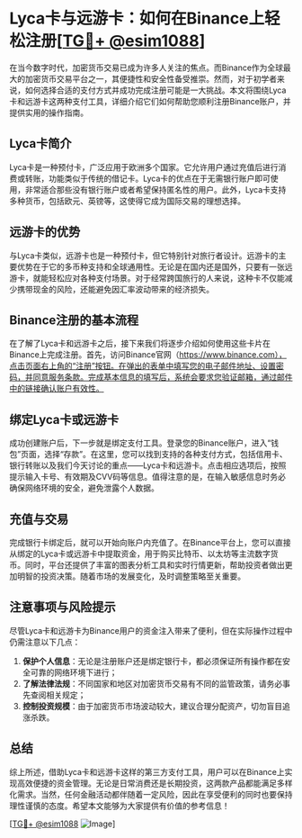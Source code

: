# Lyca卡与远游卡：如何在Binance上轻松注册[[TG💪+ @esim1088](https://t.me/s/esim1088)]

在当今数字时代，加密货币交易已成为许多人关注的焦点。而Binance作为全球最大的加密货币交易平台之一，其便捷性和安全性备受推崇。然而，对于初学者来说，如何选择合适的支付方式并成功完成注册可能是一大挑战。本文将围绕Lyca卡和远游卡这两种支付工具，详细介绍它们如何帮助您顺利注册Binance账户，并提供实用的操作指南。

## Lyca卡简介

Lyca卡是一种预付卡，广泛应用于欧洲多个国家。它允许用户通过充值后进行消费或转账，功能类似于传统的借记卡。Lyca卡的优点在于无需银行账户即可使用，非常适合那些没有银行账户或者希望保持匿名性的用户。此外，Lyca卡支持多种货币，包括欧元、英镑等，这使得它成为国际交易的理想选择。

## 远游卡的优势

与Lyca卡类似，远游卡也是一种预付卡，但它特别针对旅行者设计。远游卡的主要优势在于它的多币种支持和全球通用性。无论是在国内还是国外，只要有一张远游卡，就能轻松应对各种支付场景。对于经常跨国旅行的人来说，这种卡不仅能减少携带现金的风险，还能避免因汇率波动带来的经济损失。

## Binance注册的基本流程

在了解了Lyca卡和远游卡之后，接下来我们将逐步介绍如何使用这些卡片在Binance上完成注册。首先，访问Binance官网（https://www.binance.com），点击页面右上角的“注册”按钮。在弹出的表单中填写您的电子邮件地址、设置密码，并同意服务条款。完成基本信息的填写后，系统会要求您验证邮箱，通过邮件中的链接确认账户有效性。

## 绑定Lyca卡或远游卡

成功创建账户后，下一步就是绑定支付工具。登录您的Binance账户，进入“钱包”页面，选择“存款”。在这里，您可以找到支持的各种支付方式，包括信用卡、银行转账以及我们今天讨论的重点——Lyca卡和远游卡。点击相应选项后，按照提示输入卡号、有效期及CVV码等信息。值得注意的是，在输入敏感信息时务必确保网络环境的安全，避免泄露个人数据。

## 充值与交易

完成银行卡绑定后，就可以开始向账户内充值了。在Binance平台上，您可以直接从绑定的Lyca卡或远游卡中提取资金，用于购买比特币、以太坊等主流数字货币。同时，平台还提供了丰富的图表分析工具和实时行情更新，帮助投资者做出更加明智的投资决策。随着市场的发展变化，及时调整策略至关重要。

## 注意事项与风险提示

尽管Lyca卡和远游卡为Binance用户的资金注入带来了便利，但在实际操作过程中仍需注意以下几点：
1. **保护个人信息**：无论是注册账户还是绑定银行卡，都必须保证所有操作都在安全可靠的网络环境下进行；
2. **了解法律法规**：不同国家和地区对加密货币交易有不同的监管政策，请务必事先查阅相关规定；
3. **控制投资规模**：由于加密货币市场波动较大，建议合理分配资产，切勿盲目追涨杀跌。

## 总结

综上所述，借助Lyca卡和远游卡这样的第三方支付工具，用户可以在Binance上实现高效便捷的资金管理。无论是日常消费还是长期投资，这两款产品都能满足多样化需求。当然，任何金融活动都伴随着一定风险，因此在享受便利的同时也要保持理性谨慎的态度。希望本文能够为大家提供有价值的参考信息！

[[TG💪+ @esim1088](https://t.me/s/esim1088) ![Image](https://i.postimg.cc/4NQfJmqS/Snipaste-2025-05-13-00-14-12.png)]